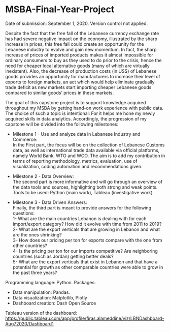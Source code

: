 # MSBA-Final-Year-Project
Date of submission: September 1, 2020. Version control not applied.

Despite the fact that the free fall of the Lebanese currency exchange rate has had severe negative impact on the economy, illustrated by the sharp increase in prices, this free fall could create an opportunity for the Lebanese industry to evolve and gain new momentum. In fact, the sharp increase of prices of imported products makes it almost impossible for ordinary consumers to buy as they used to do prior to the crisis, hence the need for cheaper local alternative goods (many of which are virtually inexistent). Also, the decrease of production costs (in US$) of Lebanese goods provides an opportunity for manufacturers to increase their level of exports to foreign markets, an act which would help eliminate gradually trade deficit as new markets start importing cheaper Lebanese goods compared to similar goods’ prices in these markets.

The goal of this capstone project is to support knowledge acquired throughout my MSBA by getting hand-on work experience with public data. The choice of such a topic is intentional: For it helps me hone my newly acquired skills in data analytics. Accordingly, the progression of my capstone will be divided into the following milestones:

- Milestone 1 - Use and analyze data in Lebanese Industry and Commerce:<br>In the First part, the focus will be on the collection of Lebanese Customs data, as well as international trade data available via official platforms, namely World Bank, WTO and WCO. The aim is to add my contribution in terms of reporting methodology, metrics, evaluation, use of visualization, coding automation and recommendations given.

- Milestone 2 - Data Overview:<br>The second part is more informative and will go through an overview of the data tools and sources, highlighting both strong and weak points. Tools to be used: Python (main work), Tableau (investigative work).

- Milestone 3 - Data Driven Answers:<br>Finally, the third part is meant to provide answers for the following questions:<br>
1- What are the main countries Lebanon is dealing with for each import/export category? How did it evolve with time from 2011 to 2019?<br>
2- What are the export verticals that are growing in Lebanon and what are the ones shrinking?<br>
3- How does our pricing per ton for exports compare with the one from other countries?<br>
4- Is the pricing per ton for our imports competitive? Are neighboring countries (such as Jordan) getting better deals?<br>
5- What are the export verticals that exist in Lebanon and that have a potential for growth as other comparable countries were able to grow in the past three years?<br>

Programming language: Python.
Packages:
- Data manipulation: Pandas.
- Data visualization: Matplotlib, Plotly
- Dashboard creation: Dash Open Source

Tableau version of the dashboard:
https://public.tableau.com/app/profile/firas.alameddine/viz/LBNDashboard-Aug72020/Dashboard1
